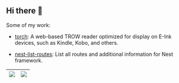 ## Hi there 👋

<!--
**locene/locene** is a ✨ _special_ ✨ repository because its `README.md` (this file) appears on your GitHub profile.

Here are some ideas to get you started:

- 🔭 I’m currently working on ...
- 🌱 I’m currently learning ...
- 👯 I’m looking to collaborate on ...
- 🤔 I’m looking for help with ...
- 💬 Ask me about ...
- 📫 How to reach me: ...
- 😄 Pronouns: ...
- ⚡ Fun fact: ...
-->

Some of my work:

- [torch](https://github.com/locene/torch): A web-based TROW reader optimized for display on E-Ink devices, such as Kindle, Kobo, and others.

- [nest-list-routes](https://github.com/locene/nest-list-routes): List all routes and additional information for Nest framework.

| <img align="center" src="https://github-readme-stats.vercel.app/api?username=locene&show_icons=true&include_all_commits=true&theme=transparent&hide_border=true" /> | <img align="center" src="https://github-readme-stats.vercel.app/api/top-langs/?username=locene&theme=transparent&hide_border=true" /> |
| ------------- | ------------- |
